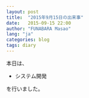 ```yaml
---
layout: post
title:  "2015年9月15日の出来事"
date:   2015-09-15 22:00
author: "FUNABARA Masao"
lang: "ja"
categories: blog
tags: diary
---
```


本日は、

* システム開発

を行いました。
